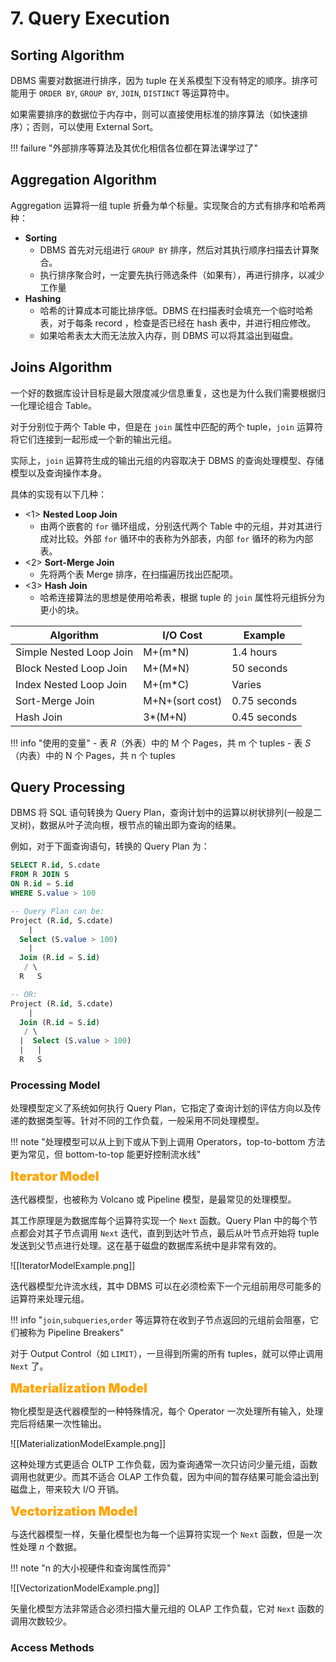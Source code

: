 
# 7. Query Execution

## Sorting Algorithm

DBMS 需要对数据进行排序，因为 tuple 在关系模型下没有特定的顺序。排序可能用于 `ORDER BY`, `GROUP BY`, `JOIN`, `DISTINCT` 等运算符中。

如果需要排序的数据位于内存中，则可以直接使用标准的排序算法（如快速排序）；否则，可以使用 External Sort。

!!! failure "外部排序等算法及其优化相信各位都在算法课学过了"

## Aggregation Algorithm

Aggregation 运算将一组 tuple 折叠为单个标量。实现聚合的方式有排序和哈希两种：

- **Sorting**
	- DBMS 首先对元组进行 `GROUP BY` 排序，然后对其执行顺序扫描去计算聚合。
	- 执行排序聚合时，一定要先执行筛选条件（如果有），再进行排序，以减少工作量
- **Hashing**
	- 哈希的计算成本可能比排序低。DBMS 在扫描表时会填充一个临时哈希表，对于每条 record ，检查是否已经在 hash 表中，并进行相应修改。
	- 如果哈希表太大而无法放入内存，则 DBMS 可以将其溢出到磁盘。

## Joins Algorithm

一个好的数据库设计目标是最大限度减少信息重复，这也是为什么我们需要根据归一化理论组合 Table。

对于分别位于两个 Table 中，但是在 `join` 属性中匹配的两个 tuple，`join` 运算符将它们连接到一起形成一个新的输出元组。

实际上，`join` 运算符生成的输出元组的内容取决于 DBMS 的查询处理模型、存储模型以及查询操作本身。

具体的实现有以下几种：

- <1> **Nested Loop Join**
	- 由两个嵌套的 `for` 循环组成，分别迭代两个 Table 中的元组，并对其进行成对比较。外部 `for` 循环中的表称为外部表，内部 `for` 循环的称为内部表。
- <2> **Sort-Merge Join**
	- 先将两个表 Merge 排序，在扫描遍历找出匹配项。
- <3> **Hash Join**
	- 哈希连接算法的思想是使用哈希表，根据 tuple 的 `join` 属性将元组拆分为更小的块。


| **Algorithm**           | **I/O Cost**    | **Example**  |
| ----------------------- | --------------- | ------------ |
| Simple Nested Loop Join | M+(m\*N)        | 1.4 hours    |
| Block Nested Loop Join  | M+(M\*N)        | 50 seconds   |
| Index Nested Loop Join  | M+(m\*C)        | Varies       |
| Sort-Merge Join         | M+N+(sort cost) | 0.75 seconds |
| Hash Join               | 3\*(M+N)        | 0.45 seconds |

!!! info "使用的变量"
	- 表 $R$（外表）中的 M 个 Pages，共 m 个 tuples
	- 表 $S$（内表）中的 N 个 Pages，共 n 个 tuples

## Query Processing

DBMS 将 SQL 语句转换为 Query Plan，查询计划中的运算以树状排列(一般是二叉树)，数据从叶子流向根，根节点的输出即为查询的结果。

例如，对于下面查询语句，转换的 Query Plan 为：

```sql
SELECT R.id, S.cdate
FROM R JOIN S
ON R.id = S.id
WHERE S.value > 100

-- Query Plan can be:
Project (R.id, S.cdate)
    |
  Select (S.value > 100)
    |
  Join (R.id = S.id)
   / \
  R   S

-- OR:
Project (R.id, S.cdate)
    |
  Join (R.id = S.id)
   / \
  |  Select (S.value > 100)
  |   |
  R   S
```

### Processing Model

处理模型定义了系统如何执行 Query Plan，它指定了查询计划的评估方向以及传递的数据类型等。针对不同的工作负载，一般采用不同处理模型。

!!! note "处理模型可以从上到下或从下到上调用 Operators，top-to-bottom 方法更为常见，但 bottom-to-top 能更好控制流水线"

<font style="font-weight: 1000;font-size: 20px" color="orange">Iterator Model</font>

迭代器模型，也被称为 Volcano 或 Pipeline 模型，是最常见的处理模型。

其工作原理是为数据库每个运算符实现一个 `Next` 函数。Query Plan 中的每个节点都会对其子节点调用 `Next` 迭代，直到到达叶节点，最后从叶节点开始将 tuple 发送到父节点进行处理。这在基于磁盘的数据库系统中是非常有效的。

![[IteratorModelExample.png]]

迭代器模型允许流水线，其中 DBMS 可以在必须检索下一个元组前用尽可能多的运算符来处理元组。

!!! info "`join`,`subqueries`,`order` 等运算符在收到子节点返回的元组前会阻塞，它们被称为 Pipeline Breakers"

对于 Output Control（如 `LIMIT`），一旦得到所需的所有 tuples，就可以停止调用 `Next` 了。

<font style="font-weight: 1000;font-size: 20px" color="orange">Materialization Model</font>

物化模型是迭代器模型的一种特殊情况，每个 Operator 一次处理所有输入，处理完后将结果一次性输出。

![[MaterializationModelExample.png]]

这种处理方式更适合 OLTP 工作负载，因为查询通常一次只访问少量元组，函数调用也就更少。而其不适合 OLAP 工作负载，因为中间的暂存结果可能会溢出到磁盘上，带来较大 I/O 开销。

<font style="font-weight: 1000;font-size: 20px" color="orange">Vectorization Model</font>

与迭代器模型一样，矢量化模型也为每一个运算符实现一个 `Next` 函数，但是一次性处理 $n$ 个数据。

!!! note "n 的大小视硬件和查询属性而异"

![[VectorizationModelExample.png]]

矢量化模型方法非常适合必须扫描大量元组的 OLAP 工作负载，它对 `Next` 函数的调用次数较少。

### Access Methods

